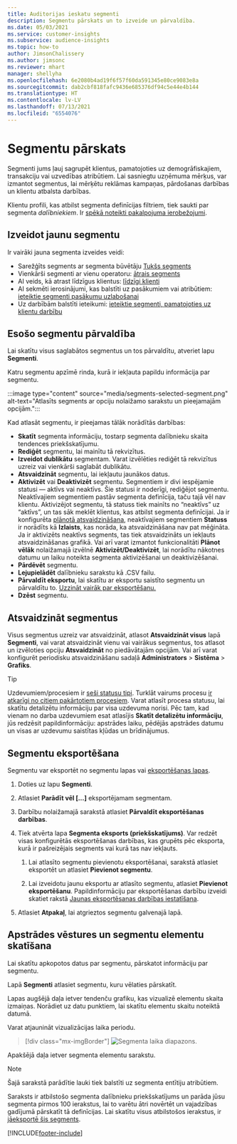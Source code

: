 ```yaml
---
title: Auditorijas ieskatu segmenti
description: Segmentu pārskats un to izveide un pārvaldība.
ms.date: 05/03/2021
ms.service: customer-insights
ms.subservice: audience-insights
ms.topic: how-to
author: JimsonChalissery
ms.author: jimsonc
ms.reviewer: mhart
manager: shellyha
ms.openlocfilehash: 6e2080b4ad19f6f57f60da591345e80ce9083e8a
ms.sourcegitcommit: dab2cbf818fafc9436e685376df94c5e44e4b144
ms.translationtype: HT
ms.contentlocale: lv-LV
ms.lasthandoff: 07/13/2021
ms.locfileid: "6554076"
---
```

# <a name="segments-overview"></a>Segmentu pārskats

Segmenti jums ļauj sagrupēt klientus, pamatojoties uz demogrāfiskajiem, transakciju vai uzvedības atribūtiem. Lai sasniegtu uzņēmuma mērķus, var izmantot segmentus, lai mērķētu reklāmas kampaņas, pārdošanas darbības un klientu atbalsta darbības.

Klientu profili, kas atbilst segmenta definīcijas filtriem, tiek saukti par segmenta *dalībniekiem*. Ir [spēkā noteikti pakalpojuma ierobežojumi](service-limits.md).

## <a name="create-a-new-segment"></a>Izveidot jaunu segmentu

Ir vairāki jauna segmenta izveides veidi: 

- Sarežģīts segments ar segmenta būvētāju [Tukšs segments](segment-builder.md#create-a-new-segment)
- Vienkārši segmenti ar vienu operatoru: [ātrais segments](segment-builder.md#quick-segments)
- AI veids, kā atrast līdzīgus klientus: [līdzīgi klienti](find-similar-customer-segments.md)
- AI sekmēti ierosinājumi, kas balstīti uz pasākumiem vai atribūtiem: [ieteiktie segmenti pasākumu uzlabošanai](suggested-segments.md)
- Uz darbībām balstīti ieteikumi: [ieteiktie segmenti, pamatojoties uz klientu darbību](suggested-segments-activity.md)

## <a name="manage-existing-segments"></a>Esošo segmentu pārvaldība

Lai skatītu visus saglabātos segmentus un tos pārvaldītu, atveriet lapu **Segmenti**.

Katru segmentu apzīmē rinda, kurā ir iekļauta papildu informācija par segmentu.

:::image type="content" source="media/segments-selected-segment.png" alt-text="Atlasīts segments ar opciju nolaižamo sarakstu un pieejamajām opcijām.":::

Kad atlasāt segmentu, ir pieejamas tālāk norādītās darbības:

- **Skatīt** segmenta informāciju, tostarp segmenta dalībnieku skaita tendences priekšskatījumu.
- **Rediģēt** segmentu, lai mainītu tā rekvizītus.
- **Izveidot dublikātu** segmentam. Varat izvēlēties rediģēt tā rekvizītus uzreiz vai vienkārši saglabāt dublikātu.
- **Atsvaidzināt** segmentu, lai iekļautu jaunākos datus.
- **Aktivizēt** vai **Deaktivizēt** segmentu. Segmentiem ir divi iespējamie statusi — aktīvs vai neaktīvs. Šie statusi ir noderīgi, rediģējot segmentu. Neaktīvajiem segmentiem pastāv segmenta definīcija, taču tajā vēl nav klientu. Aktivizējot segmentu, tā statuss tiek mainīts no “neaktīvs” uz “aktīvs”, un tas sāk meklēt klientus, kas atbilst segmenta definīcijai. Ja ir konfigurēta [plānotā atsvaidzināšana](system.md#schedule-tab), neaktīvajiem segmentiem **Statuss** ir norādīts kā **Izlaists**, kas norāda, ka atsvaidzināšana nav pat mēģināta. Ja ir aktivizēts neaktīvs segments, tas tiek atsvaidzināts un iekļauts atsvaidzināšanas grafikā.
  Vai arī varat izmantot funkcionalitāti **Plānot vēlāk** nolaižamajā izvēlnē **Aktivizēt/Deaktivizēt**, lai norādītu nākotnes datumu un laiku noteikta segmenta aktivizēšanai un deaktivizēšanai.
- **Pārdēvēt** segmentu.
- **Lejupielādēt** dalībnieku sarakstu kā .CSV failu.
- **Pārvaldīt eksportu**, lai skatītu ar eksportu saistīto segmentu un pārvaldītu to. [Uzzināt vairāk par eksportēšanu.](export-destinations.md)
- **Dzēst** segmentu.

## <a name="refresh-segments"></a>Atsvaidzināt segmentus

Visus segmentus uzreiz var atsvaidzināt, atlasot **Atsvaidzināt visus** lapā **Segmenti**, vai varat atsvaidzināt vienu vai vairākus segmentus, tos atlasot un izvēloties opciju **Atsvaidzināt** no piedāvātajām opcijām. Vai arī varat konfigurēt periodisku atsvaidzināšanu sadaļā **Administrators** > **Sistēma** > **Grafiks**.

> [!TIP]
> Uzdevumiem/procesiem ir [seši statusu tipi](system.md#status-types). Turklāt vairums procesu [ir atkarīgi no citiem pakārtotiem procesiem](system.md#refresh-policies). Varat atlasīt procesa statusu, lai skatītu detalizētu informāciju par visa uzdevuma norisi. Pēc tam, kad vienam no darba uzdevumiem esat atlasījis **Skatīt detalizētu informāciju**, jūs redzēsit papildinformāciju: apstrādes laiku, pēdējās apstrādes datumu un visas ar uzdevumu saistītas kļūdas un brīdinājumus.

## <a name="export-segments"></a>Segmentu eksportēšana

Segmentu var eksportēt no segmentu lapas vai [eksportēšanas lapas](export-destinations.md). 

1. Doties uz lapu **Segmenti**.

1. Atlasiet **Parādīt vēl [...]** eksportējamam segmentam.

1. Darbību nolaižamajā sarakstā atlasiet **Pārvaldīt eksportēšanas darbības**.

1. Tiek atvērta lapa **Segmenta eksports (priekšskatījums)**. Var redzēt visas konfigurētās eksportēšanas darbības, kas grupēts pēc eksporta, kurā ir pašreizējais segments vai kurā tas nav iekļauts.

   1. Lai atlasīto segmentu pievienotu eksportēšanai, sarakstā atlasiet eksportēt un atlasiet **Pievienot segmentu**.

   1. Lai izveidotu jaunu eksportu ar atlasīto segmentu, atlasiet **Pievienot eksportēšanu**. Papildinformāciju par eksportēšanas darbību izveidi skatiet rakstā [Jaunas eksportēsanas darbības iestatīšana](export-destinations.md#set-up-a-new-export).

1. Atlasiet **Atpakaļ**, lai atgrieztos segmentu galvenajā lapā.

## <a name="view-processing-history-and-segment-members"></a>Apstrādes vēstures un segmentu elementu skatīšana

Lai skatītu apkopotos datus par segmentu, pārskatot informāciju par segmentu.

Lapā **Segmenti** atlasiet segmentu, kuru vēlaties pārskatīt.

Lapas augšējā daļa ietver tendenču grafiku, kas vizualizē elementu skaita izmaiņas. Norādiet uz datu punktiem, lai skatītu elementu skaitu noteiktā datumā.

Varat atjaunināt vizualizācijas laika periodu.

> [!div class="mx-imgBorder"]
> ![Segmenta laika diapazons.](media/segment-time-range.png "Segmenta laika diapazons")

Apakšējā daļa ietver segmenta elementu sarakstu.

> [!NOTE]
> Šajā sarakstā parādītie lauki tiek balstīti uz segmenta entītiju atribūtiem.
>
>Saraksts ir atbilstošo segmenta dalībnieku priekšskatījums un parāda jūsu segmenta pirmos 100 ierakstus, lai to varētu ātri novērtēt un vajadzības gadījumā pārskatīt tā definīcijas. Lai skatītu visus atbilstošos ierakstus, ir [jāeksportē šis segments](export-destinations.md).

[!INCLUDE[footer-include](../includes/footer-banner.md)] 
